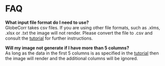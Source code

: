 # FAQ
**What input file format do I need to use?**  
GlobeCorr takes csv files. If you are using other file formats, such as .xlms, .xlsx or .txt the image will not render. Please convert the file to .csv and consult the [tutorial](/tutorial) for further instructions. 

**Will my image not generate if I have more than 5 columns?**  
 As long as the data in the first 5 columns is as specified in the [tutorial](/tutorial) then the image will render and the additional columns will be ignored. 
